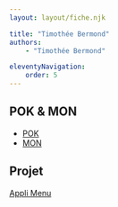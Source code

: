 ```yaml
---
layout: layout/fiche.njk

title: "Timothée Bermond"
authors:
    - "Timothée Bermond"

eleventyNavigation:
    order: 5
---
```


## POK & MON

* [POK](./pok)
* [MON](./mon)

## Projet

[Appli Menu](../_projets/Menu)
